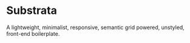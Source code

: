 Substrata
=========

A lightweight, minimalist, responsive, semantic grid powered, unstyled, front-end boilerplate.
